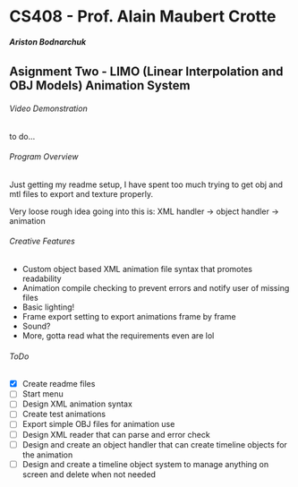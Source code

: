 # CS408 - Prof. Alain Maubert Crotte

###### **Ariston Bodnarchuk**

## Asignment Two - LIMO (Linear Interpolation and OBJ Models) Animation System

###### Video Demonstration 
to do...

###### Program Overview
Just getting my readme setup, I have spent too much trying to get obj and mtl files to export and texture properly. 

Very loose rough idea going into this is:
XML handler -> object handler -> animation 


###### Creative Features
 - Custom object based XML animation file syntax that promotes readability
 - Animation compile checking to prevent errors and notify user of missing files
 - Basic lighting!
 - Frame export setting to export animations frame by frame
 - Sound?
 - More, gotta read what the requirements even are lol

###### ToDo 
- [x] Create readme files
- [ ] Start menu 
- [ ] Design XML animation syntax
- [ ] Create test animations
- [ ] Export simple OBJ files for animation use
- [ ] Design XML reader that can parse and error check
- [ ] Design and create an object handler that can create timeline objects for the animation
- [ ] Design and create a timeline object system to manage anything on screen and delete when not needed
